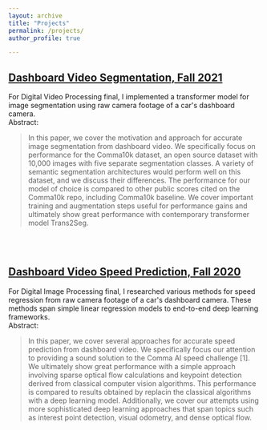 ```yaml
---
layout: archive
title: "Projects"
permalink: /projects/
author_profile: true

---
```

## [Dashboard Video Segmentation, Fall 2021](https://jareducherek.github.io/files/Driving_Segmentation.pdf)
For Digital Video Processing final, I implemented a transformer model for image segmentation
using raw camera footage of a car's dashboard camera.
<br>
Abstract:
<blockquote>
In this paper, we cover the motivation and approach for
accurate image segmentation from dashboard video. We
specifically focus on performance for the Comma10k dataset,
an open source dataset with 10,000 images with five separate
segmentation classes. A variety of semantic segmentation
architectures would perform well on this dataset, and
we discuss their differences. The performance for our model
of choice is compared to other public scores cited on the
Comma10k repo, including Comma10k baseline. We
cover important training and augmentation steps useful for
performance gains and ultimately show great performance
with contemporary transformer model Trans2Seg.
</blockquote>

<br><br>

## [Dashboard Video Speed Prediction, Fall 2020](https://jareducherek.github.io/files/Speed_Prediction.pdf)
For Digital Image Processing final, I researched various methods for speed
regression from raw camera footage of a car's dashboard camera.
These methods span simple linear regression models to end-to-end deep learning frameworks.<br>
Abstract:
<blockquote>
In this paper, we cover several approaches for accurate speed prediction from
dashboard video. We specifically focus our
attention to providing a sound solution to the Comma AI
speed challenge [1]. We ultimately show great performance
with a simple approach involving sparse optical flow calculations and keypoint
detection derived from classical computer
vision algorithms. This performance is compared to results
obtained by replacin the classical algorithms with a deep
learning model. Additionally, we cover our attempts using
more sophisticated deep learning approaches that span topics
such as interest point detection, visual odometry, and dense
optical flow.
</blockquote>
